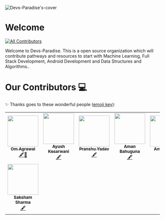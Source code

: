 ![Devs-Paradise's-cover](https://user-images.githubusercontent.com/57597700/116229273-ed585980-a773-11eb-8881-dc1b97b98337.png)


# Welcome 
<!-- ALL-CONTRIBUTORS-BADGE:START - Do not remove or modify this section -->
[![All Contributors](https://img.shields.io/badge/All_Contributors-8-orange.svg?style=flat-square)](#our-contributors-)
<!-- ALL-CONTRIBUTORS-BADGE:END -->

Welcome to Devs-Paradise. This is a open source organization which will contribute pathways and resources to start with Machine Learning, Full Stack Development, Android Development and Data Structures and Algorithms..




# Our Contributors 💻

✨ Thanks goes to these wonderful people ([emoji key](https://allcontributors.org/docs/en/emoji-key)):

<table>
  <tr>
    <td align="center"><a href="https://github.com/omagrawal1111"><img src="https://avatars.githubusercontent.com/u/48345993?v=4" width="100px;" alt=""/><br /><sub><b>Om Agrawal</b></sub></a><br /><a href="#content-omagrawal1111" title="Content">🖋</a><a href="https://github.com/Devs-Paradise/Welcome/commits?author=omagrawal1111" title="Documentation">📖</a> </td>
    <td align="center"><a href="https://github.com/Ayush12062000"><img src="https://avatars.githubusercontent.com/u/57597700?v=4" width="100px;" alt=""/><br /><sub><b>Ayush Kesarwani</b></sub></a><br /><a href="#content-Ayush12062000" title="Content">🖋</a></td>
    <td align="center"><a href="https://github.com/pranshu200"><img src="https://avatars.githubusercontent.com/u/65902053?v=4" width="100px;" alt=""/><br /><sub><b>Pranshu Yadav</b></sub></a><br /><a href="#content-pranshu200" title="Content">🖋</a></td>
    <td align="center"><a href="https://github.com/ammu-007"><img src="https://avatars.githubusercontent.com/u/48680638?v=4" width="100px;" alt=""/><br /><sub><b>Aman Bahuguna</b></sub></a><br /><a href="#content-ammu-007" title="Content">🖋</a></td>
    <td align="center"><a href="https://github.com/AntraJoshi"><img src="https://avatars.githubusercontent.com/u/57592174?v=4" width="100px;" alt=""/><br /><sub><b>Antra Joshi</b></sub></a><br /><a href="#content-AntraJoshi" title="Content">🖋</a></td>
    <td align="center"><a href="https://github.com/parthdhwajendramishra"><img src="https://avatars.githubusercontent.com/u/45072542?v=4" width="100px;" alt=""/><br /><sub><b>Parthdhwajendra Mishra</b></sub></a><br /><a href="#content-parthdhwajendramishra" title="Content">🖋</a></td>
    <td align="center"><a href="https://github.com/swapnilr17"><img src="https://avatars.githubusercontent.com/u/50523256?v=4" width="100px;" alt=""/><br /><sub><b>Swapnil Rawat</b></sub></a><br /><a href="#content-swapnilr17" title="Content">🖋</a></td>
  </tr>
  <tr>
    <td align="center"><a href="https://github.com/SakshamSharma2026"><img src="https://avatars.githubusercontent.com/u/61559299?v=4" width="100px;" alt=""/><br /><sub><b>Saksham Sharma</b></sub></a><br /><a href="#content-SakshamSharma2026" title="Content">🖋</a></td>
    
  </tr>
</table>
